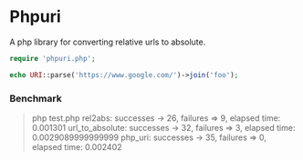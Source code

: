 Phpuri
=========

A php library for converting relative urls to absolute.

```php
require 'phpuri.php';

echo URI::parse('https://www.google.com/')->join('foo');
```

### Benchmark
> php test.php
> rel2abs:         successes -> 26, failures => 9, elapsed time: 0.001301
> url_to_absolute: successes -> 32, failures => 3, elapsed time: 0.0029089999999999
> php_uri:         successes -> 35, failures => 0, elapsed time: 0.002402
